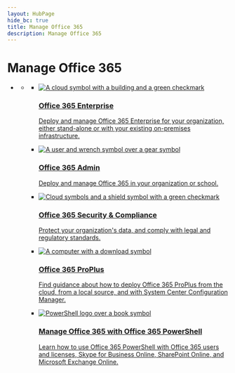```yaml
--- 
layout: HubPage
hide_bc: true
title: Manage Office 365
description: Manage Office 365
---
```

<div id="main" class="v2">
    <div class="container">
        <h1>Manage Office 365</h1>
        <ul class="pivots">
            <li>
                <a href="#home"></a>
                <ul id="home">
                    <li>
                        <a href="#home-all"></a>
                        <ul id="home-all" class="cardsC">
                            <li>
                                <a href="/office365/enterprise/">
                                    <div class="cardSize">
                                        <div class="cardPadding">
                                            <div class="card">
                                                <div class="cardImageOuter">
                                                    <div class="cardImage bgdAccent1"> 
                                                        <img src="https://docs.microsoft.com/en-us/office/media/hub-tiles/Office365-EnterpriseCloud-400x140.svg" alt="A cloud symbol with a building and a green checkmark" />
                                                    </div>
                                                </div>
                                                <div class="cardText">
                                                    <h3>Office 365 Enterprise</h3>
                                                    <p>Deploy and manage Office 365 Enterprise for your organization, either stand-alone or with your existing on-premises infrastructure.</p>
                                                </div>
                                            </div>
                                        </div>
                                    </div>
                                </a>
                            </li>
                            <li>
                                <a href="https://docs.microsoft.com/en-us/office365/admin/admin-home">
                                    <div class="cardSize">
                                        <div class="cardPadding">
                                            <div class="card">
                                                <div class="cardImageOuter">
                                                    <div class="cardImage bgdAccent1"> 
                                                        <img src="https://docs.microsoft.com/en-us/office/media/hub-tiles/Office365-Admin-400x140.svg" alt="A user and wrench symbol over a gear symbol" />
                                                    </div>
                                                </div>
                                                <div class="cardText">
                                                    <h3>Office 365 Admin</h3>
                                                    <p>Deploy and manage Office 365 in your organization or school.</p>
                                                </div>
                                            </div>
                                        </div>
                                    </div>
                                </a>
                            </li>
                            <li>
                                <a href="/office365/SecurityCompliance/">
                                    <div class="cardSize">
                                        <div class="cardPadding">
                                            <div class="card">
                                                <div class="cardImageOuter">
                                                    <div class="cardImage bgdAccent1"> 
                                                        <img src="https://docs.microsoft.com/en-us/office/media/hub-tiles/Office365-SecurityCompliance-400x140.svg" alt="Cloud symbols and a shield symbol with a green checkmark" />
                                                    </div>
                                                </div>
                                                <div class="cardText">
                                                    <h3>Office 365 Security &amp; Compliance</h3>
                                                    <p>Protect your organization&#39;s data, and comply with legal and regulatory standards.</p>
                                                </div>
                                            </div>
                                        </div>
                                    </div>
                                </a>
                            </li>
                            <li>
                                <a href="https://docs.microsoft.com/DeployOffice/deployment-guide-for-office-365-proplus">
                                    <div class="cardSize">
                                        <div class="cardPadding">
                                            <div class="card">
                                                <div class="cardImageOuter">
                                                    <div class="cardImage bgdAccent1"> 
                                                        <img src="https://docs.microsoft.com/en-us/office/media/hub-tiles/Office-ManageUpdates-400x140.svg" alt="A computer with a download symbol" />
                                                    </div>
                                                </div>
                                                <div class="cardText">
                                                    <h3>Office 365 ProPlus</h3>
                                                    <p>Find guidance about how to deploy Office 365 ProPlus from the cloud, from a local source, and with System Center Configuration Manager.</p>
                                                </div>
                                            </div>
                                        </div>
                                    </div>
                                </a>
                            </li>
                            <li>
                                <a href="/office365/enterprise/powershell/manage-office-365-with-office-365-powershell">
                                    <div class="cardSize">
                                        <div class="cardPadding">
                                            <div class="card">
                                                <div class="cardImageOuter">
                                                    <div class="cardImage bgdAccent1"> 
                                                        <img src="https://docs.microsoft.com/en-us/office/media/hub-tiles/Office365-Powershell-400x140.svg" alt="PowerShell logo over a book symbol" />
                                                    </div>
                                                </div>
                                                <div class="cardText">
                                                    <h3>Manage Office 365 with Office 365 PowerShell</h3>
                                                    <p>Learn how to use Office 365 PowerShell with Office 365 users and licenses, Skype for Business Online, SharePoint Online, and Microsoft Exchange Online.</p>
                                                </div>
                                            </div>
                                        </div>
                                    </div>
                                </a>
                            </li><br/>                        </ul>
                    </li>
                </ul>
            </li>
        </ul>
    </div>
</div>